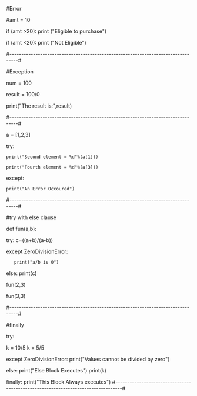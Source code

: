 #Error

#amt = 10

if (amt >20):
    print ("Eligible to purchase")


if (amt <20):
    print ("Not Eligible")

#---------------------------------------------------------------------------------#

#Exception

num = 100

result = 100/0


print("The result is:",result)

#---------------------------------------------------------------------------------#

a = [1,2,3]

try:
    
	print("Second element = %d"%(a[1]))
    
	print("Fourth element = %d"%(a[3]))


except:
    
	print("An Error Occoured")

#---------------------------------------------------------------------------------#    

#try with else clause

def fun(a,b):
   
   try:
        c=((a+b)/(a-b))
   
   except ZeroDivisionError:
           
	   print("a/b is 0")
   
   else:
       print(c)


fun(2,3)

fun(3,3)

#---------------------------------------------------------------------------------#

#finally

try:
   
   k = 10/5
    k = 5/5

except ZeroDivisionError:
    print("Values cannot be divided by zero")
    
else:
    print("Else Block Executes")
    print(k)
    
finally:
    print("This Block Always executes")
    #---------------------------------------------------------------------------------#
